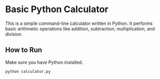 # Basic Python Calculator

This is a simple command-line calculator written in Python. It performs basic arithmetic operations like addition, subtraction, multiplication, and division.

## How to Run

Make sure you have Python installed.

```bash
python calculator.py

